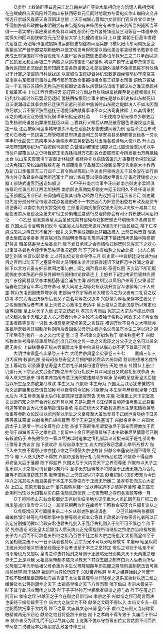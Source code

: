 <!-- { "loadSidebar": true } -->
　　○庚申  上敕谕群臣曰近来江北江南并湖广等处水旱相仍地方饥馑人民相食所在盗贼成群应天凤阳并河南山东狭西等处元旦同时地震方冬雷电交作山崩陷灾变非常近日京城风霾蔽天春深雨泽愆期  上天示戒朕心警惕尔文武衙门官员各宜仰体朕怀同加修省凡政教有未明刑赏有未当冤抑有未伸困穷有未恤与夫利所当兴毙所当革俱一一着实举行事应奏请者条具以闻礼部仍行在外各处镇巡及三司等官一体遵奉务期弭灾和回以副朕轸念元元至意前大学士刘健疏谢存问  上以健  累朝旧臣高年耆德优诏答之  寿泗等州强贼猖獗漕运都御史胡锭奏闻诏兵部飞檄凤阳山东河南抚臣会各镇巡官严督所部克期剿绝听以便宜调发毋得观望以贻他患佥事袁经等令戴罪杀贼  庆成王府镇国将军奇言殴死军人匿尸妄诉巡按御史勘奏诏革禄米三之二○辛酉以湖广民饥发太和山香银二千两赈之从巡按御史马纪请也  初湖广镇守太监李景儒岁进鱼鲊巡按御史沉俊武昌府知府王銮各疏请罢之礼部议额外进献不免烦民每岁科敛动以千计罢之便诏禁毋科敛扰民  以宣城伯卫錞提督神机营敕定西侯蒋壑协守南京兼掌南京右军都督府事以山西行都司军政佥事都指挥佥事王钰掌本司事  诏给苏镇战马一千五百匹苏镇例无免马巡抚都御史孟春以虏警缺马请给下部议从之淮王奏疏补复裁革军校  上以江西兵荒报罢  前辽阳分守副总兵张铭纵属扰民至是巡抚都御史张琏列状以闻时铭已罢诏仍逮问  罢狭西按察司佥事李献先是献以御史按山东杖死知县沃潮潮母讼其事会献已迁狭西诏遣刑部郎中詹瀚往山东勘之提献决人不如法因而致死献妄诉不服下狭西巡抚王珝提问改献奏事诈不以实法司奏律赎  上以其情重特斥之仍戒风宪官务遵照宪纲详审刑狱无致枉滥
　　○壬戌南京前光禄寺少卿史后监生杨谌杨谦各出粟赈饥抚臣以闻  上嘉其行义赐后从四品散官服色谌谦视铨次量加一级  江西按察司佥事韩守愚久不赴任诏巡抚都御史逮问著为例  诏裁革江西布政使司右参政一员饶袁二府管粮建昌府捕盗通判三员靖安县县丞柳都寨巡检各一员永丰丰积仓副使二员南丰萍乡新喻永丰宜黄都昌石马玉隆各税课局大使八员  升山西平阳府知府廖纪为广西按察司副使  总督漕运都御史胡锭以江北赈饥请鬻运米以平市价户部覆议从之仍听截留正米连耗拾肆万石贮各仓备赈而扣今所发银七万两抵输太仓  以山东灾暂罢清军召御史林钱还  编修孙元以病请告诏元方事纂修令供职如故  以灾免镇苏常松四府税粮有差  兵部覆南京守备魏国公徐鹏举等议言南京大小教场及新江口季报官军三万四千二百令鹏举等疏止称访求将领挑选五千其余安在宜行南京内外守备督率各属悉所选军士严加训练有警以便宜调发甲胄出守备府赎锾修之火器工部铸式遣官赍送诏如部议
　　○甲子升南京给事中汪应轸南京御史李孟旭俱按察司佥事应轸江西孟旭狭西  南京御史唐勋劾都御史林廷玉起用久不赴任请诘责廷玉部覆廷玉业已赴任闻劾輙还俟其自陈动经数月先议推可代廷玉者诏可  御史戴继先言分巡分守官带理清戎恐各道更改不一书吏因而为奸宜仍旧委右布政及副使专理便奏可  以南京各府灾暂免刷卷  工部覆河南抚按官议堡夫河夫以灾故十减其二应起役者暂从雇役及免堡夫旷役工价俱难遥度请行总理侍郎会有司计其长便以闻诏如议
　　○乙丑  诏圣慈寿皇太后圣旦先期有诏免命妇朝贺御史马明衡朱浙各疏言前者  兴国太后令旦朝贺如仪今  昭圣皇太后相去未逾月乃辍而不行臣民疑之  陛下仁孝夙成恩礼之隆宜无不至万一因礼文末节稍成嫌隙此非细故疏入  上怒曰免贺自  昭圣皇太后懿旨孝奉奉  两宫朕岂敢间越明衡等妄言离间并逮下镇抚司拷讯翰林院修撰舒芬言  昭圣慈寿皇太后圣旦乃  陛下爱日承欢之会而诸命妇朝贺则又得天下之欢心以事其亲者也今遽传免恐失轻重况近因  陛下于所生有如称之仪故此报一出人心惊疑乞别降  纶音以彰至孝  上以芬出位妄言命夺俸三月  御史萧一中言朝廷设台谏为白目之官所以防天下之壅蔽今御史马明衡朱浙言涉狂直遽诏下狱臣恐中外闻之将谓  陛下以言为讳虽有奸邪欺罔之事何由上闻乞赐矜宥以彰  圣德以回  天变疏下所司既而御史李本陈逅户部员外郎林应骢相继论救章连上  上怒并下诏狱拷讯后谪林应骢为广东徐间县县丞李本揭扬陈逅合浦各主簿  都御史胡锭以凤阳卢州等卫灾重请暂留春班京操官军本地方守奏可  录大同老王沟等处斩获功升赏官军张镇等六十人有差  敕山东屯田副使兼理水利  吏部尚书乔宇等疏论大理言今之为议者有二礼官之议欲考  孝宗为隆正统存所后者父子之名萼等之议欲考  兴献帝为厚私亲存本生者父子之名但重所后者有拂  皇上未安之心重本生者适中  皇上易从之意此国是所以难定也臣等窃惟  皇上以长子入继  武宗之统必以  孝宗为考而后  宪宗之大宗为不绝此所谓以义起礼合乎天理之正人心之安者也今之争论不决者独于名称之问欲求父子两全而无害者臣等复有一说我  太祖高皇帝兄终弟及之言载在  祖训万世不易今之大明律亦  圣祖所定者考其服制所称则所后者固名父母所生者亦名父母盖有本生二字以冠之则于所后有别犹存一本之义也伏望  皇上遵  圣祖律文定拟名称于  孝宗称皇考于  兴献帝称本生考降杀轻重厘然自别庶几正统之传一本之义君臣之分父子之之名可以兼全而无害矣  上曰朕尊奉正统未尝偏厚本生奏中何说易从朕心姑不究下其章于所司
　　大明世宗肃皇帝实录卷三十六
大明世宗肃皇帝实录卷三十七
　　嘉靖三年三月丙寅朔  敕谕礼部  圣母昭圣慈寿皇太后拥护朕躬缵承大统仰荷  慈训恩德难名兹特加上尊疏为  昭圣康惠慈寿皇太后尔礼部其择日遣官祭告  天地  宗庙  社稷恭上册宝仍道行天下宗室及文武衙门知之所有合行礼仪开具以闻是日又敕谕礼部朕恭膺  天命入继大宗祇奉  祖考孝养宫闱专意正统罔敢违越顷岁仰承  圣母昭圣慈寿皇太后懿旨以所生至恩亦欲兼尽尊朕  本生父为  兴献帝  本生母为  兴国太后朕心犹未慊然特命文武群臣集议皆谓宜加称号以极尊崇今加称  兴献帝为  本生皇考恭穆献皇帝  兴国太后为  本生母章圣皇太后尔礼部其择日遣官祭告  天地  宗庙  社稷更上天下宗室及文武衙门知之所有合行礼仪开具以闻  先是礼部尚书汪俊等言顷遵诏再集文武群臣科道等官会议大礼伏奉明旨谓朕奉承  宗庙正统大义不敢有违但本生至恩情欲兼尽命臣等参酌众论议拟以闻岂非以所生之义至尊至大虽当专意于正统岂得尽绝于□恩臣等愚昧窃谓  兴献帝后已极推尊而  圣学无穷莫能称塞请于  兴献帝帝字上  兴国太后太子上更增一字以全尊号庶上慰  圣孝下答群生所谓爱敬尽于事亲而德教加于百姓刑于四海盖天子之孝也疏上复留中十余日至是得旨朕于本生欲兼尽至情尊号已别有敕谕仍于  奉先殿侧立一室以尽朕以时追孝之情礼部具议议拟来闻于是礼部尚书汪俊等复执议言  陛下欲改称  庙号自尊本生立  庙大内臣等窃念此此举所系甚大  陛下入奉大宗不得祭小宗亦犹小宗之不得祭大宗也故昔  兴献帝奉藩安陆则不得祭  宪宗今  陛下入继大统亦不得祭  兴献帝是皆制于礼而情有所屈也然  兴献帝不得迎养  寿安皇太后于藩邸  陛下得迎养  兴国太后于大内受天下之养而尊祀  兴献帝以天子之礼乐则人子之情可谓获自尽矣乃今  圣孝无穷臣等敢不将顺但于正统无嫌乃为合礼臣等不自揣度窃效其愚  献帝徽称之上仍宜冠以兴字盖  献帝初封兴国识者知为今日中兴之兆其名大而且美自于本生不失尊崇而于正统无所嫌二  圣孝弥彰而又心大定矣  上曰立  庙原无著议止于  奉先殿侧别建一室以伸朕追孝之情迎养藩邸  祖宗庙无此例何当饬以为词著从实自陈俊随具疏伏罪  上切责而宥之夺司务京韶等俸一月
　　○丁卯巡抚山东右佥都御史王尧封言临清地方灾伤重大人民饥困乞将广积二仓粮米量减价值粜卖三分之一其所易银两收贮在库候年丰照数籴买还仓户部复议从之
　　○戊辰增应天府廪膳生员二十名从御史陈伯谅请也
　　○己巳翰林院修撰唐皋编修邹守益等礼科都给事中张翀等御史郑本公等具上疏极论守益等言礼者所以正名定分别嫌明微以治政安君也君失礼则入于乱臣失礼则入于刑不可不慎也今  陛下受  先帝遗诏  昭圣皇太后懿旨入缵天统此正先儒程颐所谓继祖之宗绝亦当继祖故虽长子为人后而不可辞也夫所继之祖乃百世不迁之祖大宗之统也我  太祖高皇帝至于  列圣相继之统不可一日不续者也特以  武宗为兄不可以分昭穆故考  孝庙母  昭圣以缵正统此天经地义质诸圣经而无不合者也至于本生之恩特加  帝后之号则于私亲不可谓不隆也乃又加以  皇考之称去其始封之号则于正统略无分别矣夫天下无两重之理尊无二上是以我  太祖高皇帝制孝慈录以教天下其叙五服之制有曰为人后者为所后父母服三年为所后祖父母承重为本生父母降服期年即丧服之隆降则庙制祭法皆可类推矣伏望  陛下恪遵  祖训毋为异论所惑于  兴献帝遵称避  皇考之嫌存始封之号庶于正统不致僭踰皋疏略如守益言请于本生备其尊称以伸隆孝之道系其始封以远二统之嫌翀及本公等则谓今之天下  太祖高皇帝之天下八传而至  陛下借曰  孝宗未尝亲子  陛下其守此鸿业而传之以及  陛下子子孙孙万世相承者果谁之德与故  陛下在藩之日则可曰  孝宗之侄  兴献王之子今在御之日则当曰  孝宗之子  兴献帝之侄可两言而决也奚待于纷纷哉至于立  庙大内之说实为不经  献帝之灵既不得以入  太庙又空去一国之祀而姑托享于大内焉  陛下之享  太庙其文必曰嗣  皇帝于  献帝之庙则又当何称爱敬精诚两无所窃恐  献帝之袖且将蹙然不安是  陛下之孝既不得专致于  太庙而于所以奉  献帝者反为渎礼而不足以尽其心矣  上览奏不悦以守益等出位妄言姑置不问而责举阿意二说翀及本公等朋言乱政各夺俸三月
